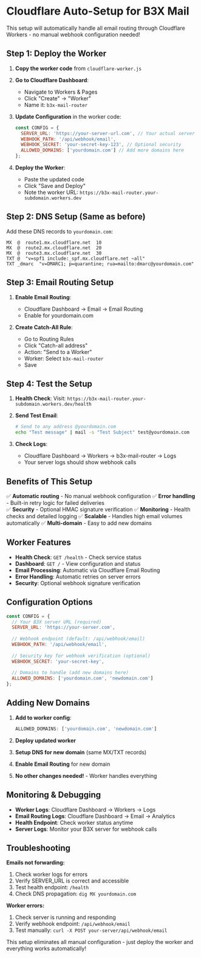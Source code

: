 # Cloudflare Auto-Setup for B3X Mail

This setup will automatically handle all email routing through Cloudflare Workers - no manual webhook configuration needed!

## Step 1: Deploy the Worker

1. **Copy the worker code** from `cloudflare-worker.js`

2. **Go to Cloudflare Dashboard**:
   - Navigate to Workers & Pages
   - Click "Create" → "Worker"
   - Name it: `b3x-mail-router`

3. **Update Configuration** in the worker code:
   ```javascript
   const CONFIG = {
     SERVER_URL: 'https://your-server-url.com', // Your actual server
     WEBHOOK_PATH: '/api/webhook/email',
     WEBHOOK_SECRET: 'your-secret-key-123', // Optional security
     ALLOWED_DOMAINS: ['yourdomain.com'] // Add more domains here
   };
   ```

4. **Deploy the Worker**:
   - Paste the updated code
   - Click "Save and Deploy"
   - Note the worker URL: `https://b3x-mail-router.your-subdomain.workers.dev`

## Step 2: DNS Setup (Same as before)

Add these DNS records to `yourdomain.com`:

```
MX  @  route1.mx.cloudflare.net  10
MX  @  route2.mx.cloudflare.net  20  
MX  @  route3.mx.cloudflare.net  30
TXT @  "v=spf1 include:_spf.mx.cloudflare.net ~all"
TXT _dmarc  "v=DMARC1; p=quarantine; rua=mailto:dmarc@yourdomain.com"
```

## Step 3: Email Routing Setup

1. **Enable Email Routing**:
   - Cloudflare Dashboard → Email → Email Routing
   - Enable for yourdomain.com

2. **Create Catch-All Rule**:
   - Go to Routing Rules
   - Click "Catch-all address"
   - Action: "Send to a Worker"
   - Worker: Select `b3x-mail-router`
   - Save

## Step 4: Test the Setup

1. **Health Check**:
   Visit: `https://b3x-mail-router.your-subdomain.workers.dev/health`

2. **Send Test Email**:
   ```bash
   # Send to any address @yourdomain.com
   echo "Test message" | mail -s "Test Subject" test@yourdomain.com
   ```

3. **Check Logs**:
   - Cloudflare Dashboard → Workers → b3x-mail-router → Logs
   - Your server logs should show webhook calls

## Benefits of This Setup

✅ **Automatic routing** - No manual webhook configuration
✅ **Error handling** - Built-in retry logic for failed deliveries  
✅ **Security** - Optional HMAC signature verification
✅ **Monitoring** - Health checks and detailed logging
✅ **Scalable** - Handles high email volumes automatically
✅ **Multi-domain** - Easy to add new domains

## Worker Features

- **Health Check**: `GET /health` - Check service status
- **Dashboard**: `GET /` - View configuration and status
- **Email Processing**: Automatic via Cloudflare Email Routing
- **Error Handling**: Automatic retries on server errors
- **Security**: Optional webhook signature verification

## Configuration Options

```javascript
const CONFIG = {
  // Your B3X server URL (required)
  SERVER_URL: 'https://your-server.com',
  
  // Webhook endpoint (default: /api/webhook/email)
  WEBHOOK_PATH: '/api/webhook/email',
  
  // Security key for webhook verification (optional)
  WEBHOOK_SECRET: 'your-secret-key',
  
  // Domains to handle (add new domains here)
  ALLOWED_DOMAINS: ['yourdomain.com', 'newdomain.com']
};
```

## Adding New Domains

1. **Add to worker config**:
   ```javascript
   ALLOWED_DOMAINS: ['yourdomain.com', 'newdomain.com']
   ```

2. **Deploy updated worker**

3. **Setup DNS for new domain** (same MX/TXT records)

4. **Enable Email Routing** for new domain

5. **No other changes needed!** - Worker handles everything

## Monitoring & Debugging

- **Worker Logs**: Cloudflare Dashboard → Workers → Logs
- **Email Routing Logs**: Cloudflare Dashboard → Email → Analytics
- **Health Endpoint**: Check worker status anytime
- **Server Logs**: Monitor your B3X server for webhook calls

## Troubleshooting

**Emails not forwarding:**
1. Check worker logs for errors
2. Verify SERVER_URL is correct and accessible
3. Test health endpoint: `/health`
4. Check DNS propagation: `dig MX yourdomain.com`

**Worker errors:**
1. Check server is running and responding
2. Verify webhook endpoint: `/api/webhook/email`
3. Test manually: `curl -X POST your-server/api/webhook/email`

This setup eliminates all manual configuration - just deploy the worker and everything works automatically!